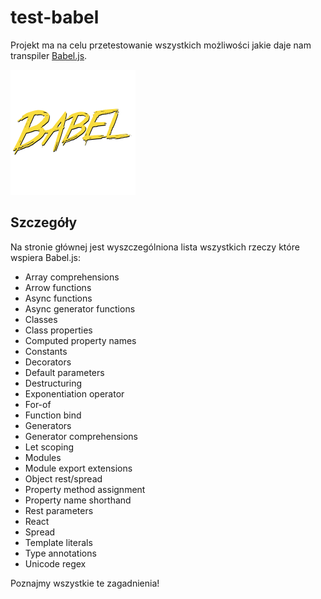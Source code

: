# test-babel

Projekt ma na celu przetestowanie wszystkich możliwości jakie daje nam transpiler [Babel.js](https://babeljs.io/).

![babeljs-logo](./images/babeljs.png)

## Szczegóły

Na stronie głównej jest wyszczególniona lista wszystkich rzeczy które wspiera Babel.js:

 - Array comprehensions
 - Arrow functions
 - Async functions
 - Async generator functions
 - Classes
 - Class properties
 - Computed property names
 - Constants
 - Decorators
 - Default parameters
 - Destructuring
 - Exponentiation operator
 - For-of
 - Function bind
 - Generators
 - Generator comprehensions
 - Let scoping
 - Modules
 - Module export extensions
 - Object rest/spread
 - Property method assignment
 - Property name shorthand
 - Rest parameters
 - React
 - Spread
 - Template literals
 - Type annotations
 - Unicode regex

Poznajmy wszystkie te zagadnienia!
